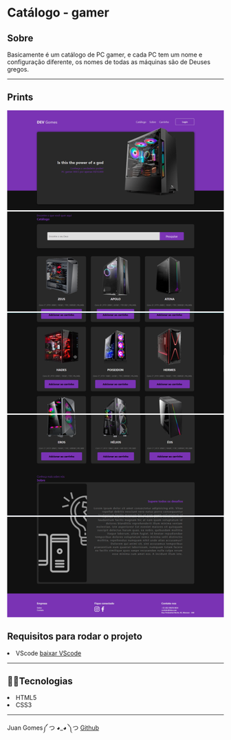 <h1>Catálogo - gamer</h1>

<h2>Sobre</h2>
<p> Basicamente é um catálogo de PC gamer, e cada PC tem um nome e configuração diferente, os nomes de todas as máquinas são de Deuses gregos. 

 ---

<h2>Prints</h2>
<img src="media/print-do-topo.png">
<img src="media/print-do-meio.png">
<img src="media/print-do-meio2.png">
<img src="media/print-do-meio3.png">
<img src="media/print-do-fim.png">


<h2>Requisitos para rodar o projeto</h2>
<lu>
    <li> VScode <a href="https://code.visualstudio.com/download" target="_blank" rel="external">baixar VScode</a>
</lu>

----

<h2>👩‍💻Tecnologias</h2>

<lu>
    <li> HTML5
    <li> CSS3
</lu>

---
Juan Gomes༼ つ ◕_◕ ༽つ <a href="https://github.com/juamgomes" target="_blank" rel="external">Github</a>

